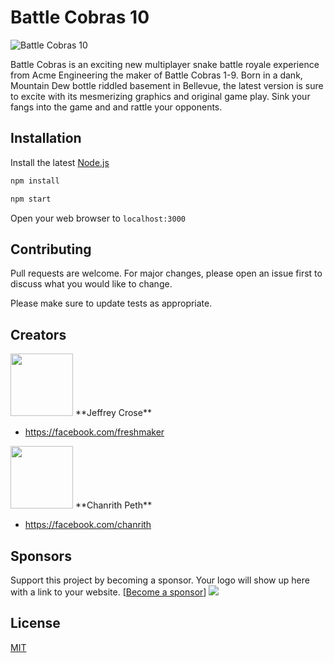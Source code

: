 # Battle Cobras 10

![Battle Cobras 10](https://raw.githubusercontent.com/Chanrith/thegame/master/snakegame.png)

Battle Cobras is an exciting new multiplayer snake battle royale experience from Acme Engineering the maker of Battle Cobras 1-9. Born in a dank, Mountain Dew bottle riddled basement in Bellevue, the latest version is sure to excite with its mesmerizing graphics and original game play. Sink your fangs into the game and and rattle your opponents.

## Installation

Install the latest [Node.js](https://nodejs.org)

```bash
npm install
```
```bash
npm start
```

Open your web browser to `localhost:3000`


## Contributing
Pull requests are welcome. For major changes, please open an issue first to discuss what you would like to change.

Please make sure to update tests as appropriate.

## Creators

<img src="https://raw.githubusercontent.com/Chanrith/thegame/master/jeffrey.jpg" width="100" height="100"/>
**Jeffrey Crose**

- <https://facebook.com/freshmaker>

<img src="https://raw.githubusercontent.com/Chanrith/thegame/master/chanrith.jpg" width="100" height="100"/>
**Chanrith Peth**

- <https://facebook.com/chanrith>

## Sponsors

Support this project by becoming a sponsor. Your logo will show up here with a link to your website. [[Become a sponsor](https://expedia.com)]
[![](https://raw.githubusercontent.com/Chanrith/thegame/master/expedia.png)](https://expedia.com)

## License
[MIT](https://choosealicense.com/licenses/mit/)
